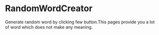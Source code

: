 # RandomWordCreator
Generate random word by clicking few button.This pages provide you a lot of word which does not make any meaning.
